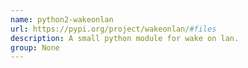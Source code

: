 ```yaml
---
name: python2-wakeonlan
url: https://pypi.org/project/wakeonlan/#files
description: A small python module for wake on lan.
group: None
---
```

